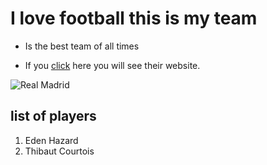 # I love football this is my team

* Is the best team of all times

* If you [click](https://www.realmadrid.com/en) here you will see their website.

![Real Madrid](https://e00-marca.uecdn.es/assets/multimedia/imagenes/2019/07/23/15639107386296.jpg)

## list of players

1. Eden Hazard
2. Thibaut Courtois